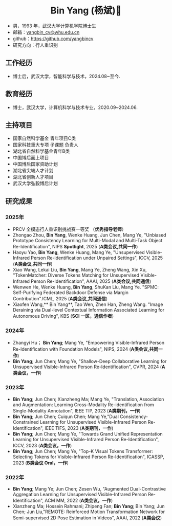 
 <center>
     <h1>Bin Yang (杨斌)👋</h1>
 </center>


 - 男，1993 年，武汉大学计算机学院博士生
 - 邮箱：yangbin_cv@whu.edu.cn
 - github：https://github.com/yangbincv
 - 研究方向：行人重识别
## 工作经历
- 博士后，武汉大学，智能科学与技术，2024.08~至今.
## 教育经历

- 博士，武汉大学，计算机科学与技术专业，2020.09~2024.06.

## 主持项目
- 国家自然科学基金 青年项目C类
- 国家科技重大专项 子课题 负责人
- 湖北省自然科学基金青年B类
- 中国博后面上项目
- 中国博后国家资助计划
- 湖北省尖端人才计划
- 湖北省创新人才项目
- 武汉大学弘毅博后计划

## 研究成果
### 2025年
- PRCV 全模态行人重识别挑战赛一等奖 （**优秀指导老师**）
- Zhongao Zhou, **Bin Yang**, Wenke Huang, Jun Chen, Mang Ye, "Unbiased Prototype Consistency Learning for Multi-Modal and Multi-Task Object Re-Identification", NIPS **Spotlight**, 2025 (**A类会议,共同一作**)
- Haoyu Yao, **Bin Yang**, Wenke Huang, Mang Ye, "Unsupervised Visible-Infrared Person Re-identification under Unpaired Settings", ICCV, 2025 (**A类会议,共同一作**)
- Xiao Wang, Lekai Liu, **Bin Yang**, Mang Ye, Zheng Wang, Xin Xu, "TokenMatcher: Diverse Tokens Matching for Unsupervised Visible-Infrared Person Re-Identification", AAAI, 2025 (**A类会议,共同通信**)
- Wenwen He, Wenke Huang, **Bin Yang**, ShuKan Liu, Mang Ye. "SPMC: Self-Purifying Federated Backdoor Defense via Margin Contribution".ICML, 2025 (**A类会议,共同通信**)
- Xiaofen Wang,** Bin Yang**, Tao Wen, Zhen Han, Zheng Wang. "Image Deraining via Dual-level Contextual Information Associated Learning for Autonomous Driving", KBS (**SCI 一区，通信作者**)
### 2024年
- Zhangyi Hu； **Bin Yang**;  Mang Ye, "Empowering Visible-Infrared Person Re-Identification with Foundation Models", NIPS, 2024 (**A类会议,共同一作**)
- **Bin Yang**; Jun Chen; Mang Ye, "Shallow-Deep Collaborative Learning for Unsupervised Visible-Infrared Person Re-Identification", CVPR, 2024 (**A类会议，一作**)
### 2023年
- **Bin Yang**; Jun Chen; Xianzheng Ma; Mang Ye, "Translation, Association and Augmentation: Learning Cross-Modality Re-identification from Single-Modality Annotation", IEEE TIP, 2023 (**A类期刊，一作**) 
- **Bin Yang**; Jun Chen; Cuiqun Chen; Mang Ye,"Dual Consistency-Constrained Learning for Unsupervised Visible-Infrared Person Re-Identification", IEEE TIFS, 2023 (**A类期刊，一作**)
- **Bin Yang**; Jun Chen; Mang Ye, "Towards Grand Unified Representation Learning for Unsupervised Visible-Infrared Person Re-Identification", ICCV, 2023 (**A类会议，一作**)
- **Bin Yang**; Jun Chen; Mang Ye, "Top-K Visual Tokens Transformer: Selecting Tokens for Visible-Infrared Person Re-Identification", ICASSP, 2023 (**B类会议 Oral，一作**)
### 2022年
- **Bin Yang**; Mang Ye; Jun Chen; Zesen Wu, "Augmented Dual-Contrastive Aggregation Learning for Unsupervised Visible-Infrared Person Re-Identification", ACM MM, 2022 (**A类会议，一作**)
- Xianzheng Ma; Hossein Rahmani; Zhipeng Fan; **Bin Yang**; Bin Yang; Jun Chen; Jun Liu,"REMOTE: Reinforced Motion Transformation Network for Semi-supervised 2D Pose Estimation in Videos", AAAI, 2022 (**A类会议**)




